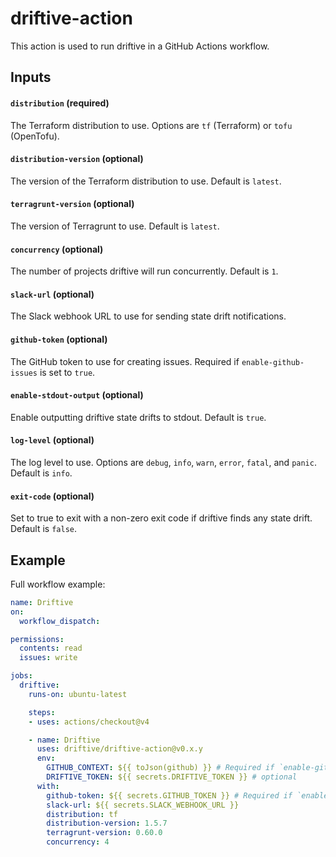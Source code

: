 # driftive-action

This action is used to run driftive in a GitHub Actions workflow.

## Inputs

#### `distribution` (required)

The Terraform distribution to use. Options are `tf` (Terraform) or `tofu` (OpenTofu).

#### `distribution-version` (optional)

The version of the Terraform distribution to use. Default is `latest`.

#### `terragrunt-version` (optional)

The version of Terragrunt to use. Default is `latest`.

#### `concurrency` (optional)

The number of projects driftive will run concurrently. Default is `1`.

#### `slack-url` (optional)

The Slack webhook URL to use for sending state drift notifications.

#### `github-token` (optional)

The GitHub token to use for creating issues. Required if `enable-github-issues` is set to `true`.

#### `enable-stdout-output` (optional)

Enable outputting driftive state drifts to stdout. Default is `true`.

#### `log-level` (optional)

The log level to use. Options are `debug`, `info`, `warn`, `error`, `fatal`, and `panic`. Default is `info`.

#### `exit-code` (optional)

Set to true to exit with a non-zero exit code if driftive finds any state drift. Default is `false`.

## Example

Full workflow example:

```yaml
name: Driftive
on:
  workflow_dispatch:

permissions:
  contents: read
  issues: write

jobs:
  driftive:
    runs-on: ubuntu-latest

    steps:
    - uses: actions/checkout@v4

    - name: Driftive
      uses: driftive/driftive-action@v0.x.y
      env:
        GITHUB_CONTEXT: ${{ toJson(github) }} # Required if `enable-github-issues` is true
        DRIFTIVE_TOKEN: ${{ secrets.DRIFTIVE_TOKEN }} # optional
      with:
        github-token: ${{ secrets.GITHUB_TOKEN }} # Required if `enable-github-issues` is true
        slack-url: ${{ secrets.SLACK_WEBHOOK_URL }}
        distribution: tf
        distribution-version: 1.5.7
        terragrunt-version: 0.60.0
        concurrency: 4
```
